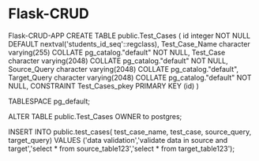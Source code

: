 # Flask-CRUD
Flask-CRUD-APP
CREATE TABLE public.Test_Cases
(
    id integer NOT NULL DEFAULT nextval('students_id_seq'::regclass),
    Test_Case_Name character varying(255) COLLATE pg_catalog."default" NOT NULL,
    Test_Case character varying(2048) COLLATE pg_catalog."default" NOT NULL,
    Source_Query character varying(2048) COLLATE pg_catalog."default",
	Target_Query character varying(2048) COLLATE pg_catalog."default" NOT NULL,
    CONSTRAINT Test_Cases_pkey PRIMARY KEY (id)
)

TABLESPACE pg_default;

ALTER TABLE public.Test_Cases
    OWNER to postgres;
    
INSERT INTO public.test_cases(
	 test_case_name, test_case, source_query, target_query)
	VALUES ('data validation','validate data in source and target','select * from source_table123','select * from target_table123');
	

